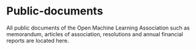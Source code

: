 # Public-documents

All public documents of the Open Machine Learning Association such as memorandum, articles of association, resolutions and annual financial reports are located here.

